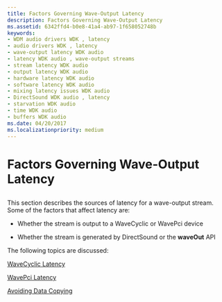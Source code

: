 ```yaml
---
title: Factors Governing Wave-Output Latency
description: Factors Governing Wave-Output Latency
ms.assetid: 6342ffd4-b0e8-41a4-ab97-1f658052748b
keywords:
- WDM audio drivers WDK , latency
- audio drivers WDK , latency
- wave-output latency WDK audio
- latency WDK audio , wave-output streams
- stream latency WDK audio
- output latency WDK audio
- hardware latency WDK audio
- software latency WDK audio
- mixing latency issues WDK audio
- DirectSound WDK audio , latency
- starvation WDK audio
- time WDK audio
- buffers WDK audio
ms.date: 04/20/2017
ms.localizationpriority: medium
---
```


# Factors Governing Wave-Output Latency


## <span id="factors_governing_wave_output_latency"></span><span id="FACTORS_GOVERNING_WAVE_OUTPUT_LATENCY"></span>


This section describes the sources of latency for a wave-output stream. Some of the factors that affect latency are:

-   Whether the stream is output to a WaveCyclic or WavePci device

-   Whether the stream is generated by DirectSound or the **waveOut** API

The following topics are discussed:

[WaveCyclic Latency](wavecyclic-latency.md)

[WavePci Latency](wavepci-latency.md)

[Avoiding Data Copying](avoiding-data-copying.md)

 

 




